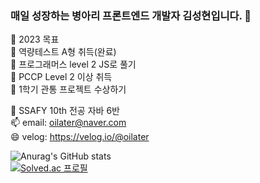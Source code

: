 ### 매일 성장하는 병아리 프론트엔드 개발자 김성현입니다. 👋

💬 2023 목표 <br>
  🌱 역량테스트 A형 취득(완료) <br>
  🌱 프로그래머스 level 2 JS로 풀기 <br>
  🌱 PCCP Level 2 이상 취득 <br>
  🌱 1학기 관통 프로젝트 수상하기
  <br>

🔭 SSAFY 10th 전공 자바 6반 <br>
📫 email: oilater@naver.com <br>
😄 velog: https://velog.io/@oilater
<!--
**oilater/oilater** is a ✨ _special_ ✨ repository because its `README.md` (this file) appears on your GitHub profile.



- 
- 🌱 I’m currently learning ...
- 👯 I’m looking to collaborate on ...
- 🤔 I’m looking for help with ...
- 💬 Ask me about ...
- 📫 How to reach me: ...

- ⚡ Fun fact: ...
-->
![Anurag's GitHub stats](https://github-readme-stats.vercel.app/api?username=oilater&show_icons=true&theme=radical)
<br>
[![Solved.ac
프로필](http://mazassumnida.wtf/api/generate_badge?boj=oilater)](https://solved.ac/oilater)
